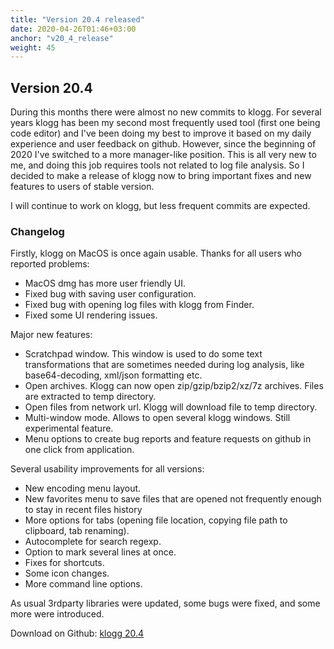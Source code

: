 ```yaml
---
title: "Version 20.4 released"
date: 2020-04-26T01:46+03:00
anchor: "v20_4_release"
weight: 45
---
```


## Version 20.4

During this months there were almost no new commits to klogg. For several years klogg has been my second most frequently used tool (first one being code editor) and I've been doing my best to improve it based on my daily experience and user feedback on github. However, since the beginning of 2020 I've switched to a more manager-like position. This is all very new to me, and doing this job requires tools not related to log file analysis. So I decided to make a release of klogg now to bring important fixes and new features to users of stable version. 

I will continue to work on klogg, but less frequent commits are expected. 

### Changelog

Firstly, klogg on MacOS is once again usable. Thanks for all users who reported problems:

 - MacOS dmg has more user friendly UI.
 - Fixed bug with saving user configuration.
 - Fixed bug with opening log files with klogg from Finder.
 - Fixed some UI rendering issues.

Major new features:

 - Scratchpad window. This window is used to do some text transformations that are sometimes needed during log analysis, like base64-decoding, xml/json formatting etc.
 - Open archives. Klogg can now open zip/gzip/bzip2/xz/7z archives. Files are extracted to temp directory.
 - Open files from network url. Klogg will download file to temp directory.
 - Multi-window mode. Allows to open several klogg windows. Still experimental feature. 
 - Menu options to create bug reports and feature requests on github in one click from application.

Several usability improvements for all versions:

 - New encoding menu layout.
 - New favorites menu to save files that are opened not frequently enough to stay in recent files history
 - More options for tabs (opening file location, copying file path to clipboard, tab renaming).
 - Autocomplete for search regexp.
 - Option to mark several lines at once.
 - Fixes for shortcuts.
 - Some icon changes.
 - More command line options.

As usual 3rdparty libraries were updated, some bugs were fixed, and some more were introduced.

Download on Github: [klogg 20.4](https://github.com/variar/klogg/releases/tag/v20.4)